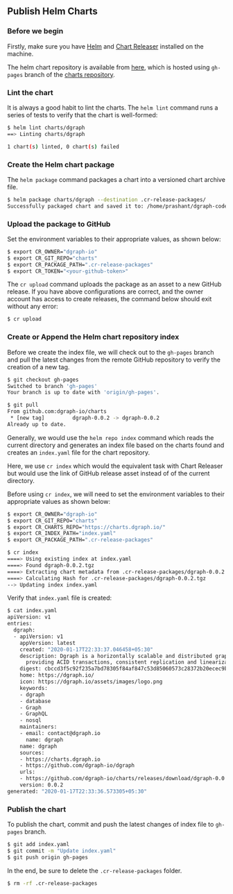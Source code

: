 ## Publish Helm Charts

### Before we begin

Firstly, make sure you have [Helm](https://github.com/helm/helm/releases) and [Chart Releaser](https://github.com/helm/chart-releaser/releases) installed on the machine.

The helm chart repository is available from [here](https://charts.dgraph.io/), which is hosted using
`gh-pages` branch of the [charts repository](https://github.com/dgraph-io/charts).

### Lint the chart

It is always a good habit to lint the charts. The `helm lint` command runs a series of tests
to verify that the chart is well-formed:

```bash
$ helm lint charts/dgraph
==> Linting charts/dgraph

1 chart(s) linted, 0 chart(s) failed
```

### Create the Helm chart package

The `helm package` command packages a chart into a versioned chart archive file.

```bash
$ helm package charts/dgraph --destination .cr-release-packages/
Successfully packaged chart and saved it to: /home/prashant/dgraph-code/charts/dgraph-0.0.2.tgz
```

### Upload the package to GitHub

Set the environment variables to their appropriate values, as shown below:

```bash
$ export CR_OWNER="dgraph-io"
$ export CR_GIT_REPO="charts"
$ export CR_PACKAGE_PATH=".cr-release-packages"
$ export CR_TOKEN="<your-github-token>"
```

The `cr upload` command uploads the package as an asset to a new GitHub release.
If you have above configurations are correct, and the owner account has access to create
releases, the command below should exit without any error:

```bash
$ cr upload
```

### Create or Append the Helm chart repository index

Before we create the index file, we will check out to the `gh-pages` branch and pull the latest
changes from the remote GitHub repository to verify the creation of a new tag.

```bash
$ git checkout gh-pages
Switched to branch 'gh-pages'
Your branch is up to date with 'origin/gh-pages'.

$ git pull
From github.com:dgraph-io/charts
 * [new tag]         dgraph-0.0.2 -> dgraph-0.0.2
Already up to date.
```

Generally, we would use the `helm repo index` command which reads the current directory and generates
an index file based on the charts found and creates an `index.yaml` file for the chart repository.

Here, we use `cr index` which would the equivalent task with Chart Releaser but would use the link
of GitHub release asset instead of of the current directory.

Before using `cr index`, we will need to set the environment variables to their appropriate values as shown below:

```bash
$ export CR_OWNER="dgraph-io"
$ export CR_GIT_REPO="charts"
$ export CR_CHARTS_REPO="https://charts.dgraph.io/"
$ export CR_INDEX_PATH="index.yaml"
$ export CR_PACKAGE_PATH=".cr-release-packages"
```

```bash
$ cr index
====> Using existing index at index.yaml
====> Found dgraph-0.0.2.tgz
====> Extracting chart metadata from .cr-release-packages/dgraph-0.0.2.tgz
====> Calculating Hash for .cr-release-packages/dgraph-0.0.2.tgz
--> Updating index index.yaml
```

Verify that `index.yaml` file is created:

```bash
$ cat index.yaml
apiVersion: v1
entries:
  dgraph:
  - apiVersion: v1
    appVersion: latest
    created: "2020-01-17T22:33:37.046458+05:30"
    description: Dgraph is a horizontally scalable and distributed graph database,
      providing ACID transactions, consistent replication and linearizable reads.
    digest: cbccd3f5c92f235a7bd78305f84af847c53d85060573c28372b20ecec9b61cf8
    home: https://dgraph.io/
    icon: https://dgraph.io/assets/images/logo.png
    keywords:
    - dgraph
    - database
    - Graph
    - GraphQL
    - nosql
    maintainers:
    - email: contact@dgraph.io
      name: dgraph
    name: dgraph
    sources:
    - https://charts.dgraph.io
    - https://github.com/dgraph-io/dgraph
    urls:
    - https://github.com/dgraph-io/charts/releases/download/dgraph-0.0.2/dgraph-0.0.2.tgz
    version: 0.0.2
generated: "2020-01-17T22:33:36.573305+05:30"
```

### Publish the chart

To publish the chart, commit and push the latest changes of index file to `gh-pages` branch.

```bash
$ git add index.yaml
$ git commit -m "Update index.yaml"
$ git push origin gh-pages
```

In the end, be sure to delete the `.cr-release-packages` folder.

```bash
$ rm -rf .cr-release-packages
```
